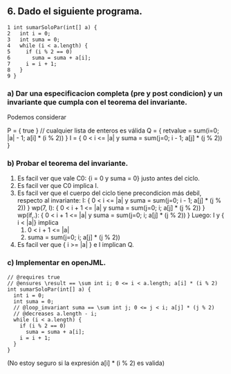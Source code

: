 ## 6. Dado el siguiente programa.

```
1 int sumarSoloPar(int[] a) {
2   int i = 0;
3   int suma = 0;
4   while (i < a.length) {
5     if (i % 2 == 0)
6       suma = suma + a[i];
7     i = i + 1;
8   }
9 }
```

### a) Dar una especificacion completa (pre y post condicion) y un invariante que cumpla con el teorema del invariante.

Podemos considerar

P = { true } // cualquier lista de enteros es válida
Q = { retvalue = sum(i=0; |a| - 1; a[i] * (i % 2)) }
I = { 0 < i <= |a| y suma = sum(j=0; i - 1; a[j] * (j % 2)) }


### b) Probar el teorema del invariante.

1. Es facil ver que vale C0: {i = 0 y suma = 0} justo antes del ciclo.
2. Es facil ver que C0 implica I.
3. Es facil ver que el cuerpo del ciclo tiene precondicion más debil, respecto al invariante: 
        I: { 0 < i <= |a| y suma = sum(j=0; i - 1; a[j] * (j % 2)) }
 wp(7, I): { 0 < i + 1 <= |a| y suma = sum(j=0; i; a[j] * (j % 2)) }
 wp(if,.): { 0 < i + 1 <= |a| y suma = sum(j=0; i; a[j] * (j % 2)) }
Luego:
    I y { i < |a|} implica
    1. 0 < i + 1 <= |a|
    2. suma = sum(j=0; i; a[j] * (j % 2))
4. Es facil ver que { i >= |a| } e I implican Q.

### c) Implementar en openJML.


```
// @requires true
// @ensures \result == \sum int i; 0 <= i < a.length; a[i] * (i % 2)
int sumarSoloPar(int[] a) {
  int i = 0;
  int suma = 0;
  // @loop_invariant suma == \sum int j; 0 <= j < i; a[j] * (j % 2)
  // @decreases a.length - i;
  while (i < a.length) {
    if (i % 2 == 0)
      suma = suma + a[i];
    i = i + 1;
  }
}
```

(No estoy seguro si la expresión a[i] * (i % 2) es valida)
